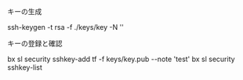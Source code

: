 
キーの生成

ssh-keygen -t rsa -f ./keys/key -N ''


キーの登録と確認

bx sl security sshkey-add tf -f keys/key.pub  --note 'test'
bx sl security sshkey-list
